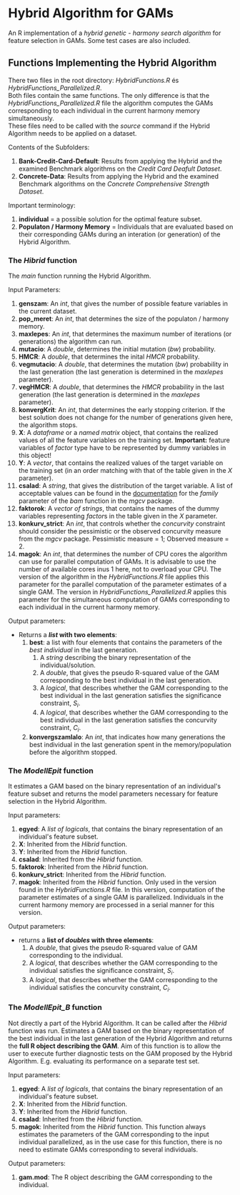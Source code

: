 # Hybrid Algorithm for GAMs
An R implementation of a *hybrid genetic - harmony search algorithm* for feature selection in GAMs. Some test cases are also included.

## Functions Implementing the Hybrid Algorithm

There two files in the root directory: *HybridFunctions.R* és *HybridFunctions_Parallelized.R*.
<br>Both files contain the same functions. The only difference is that the *HybridFunctions_Parallelized.R* file the algorithm computes the GAMs corresponding to each individual in the current harmony memory simultaneously.<br> These files need to be called with the *source* command if the Hybrid Algorithm needs to be applied on a dataset.

Contents of the Subfolders:
1. **Bank-Credit-Card-Default**: Results from applying the Hybrid and the examined Benchmark algorithms on the *Credit Card Deafult Dataset*.
2. **Concrete-Data**: Results from applying the Hybrid and the examined Benchmark algorithms on the *Concrete Comprehensive Strength Dataset*.

Important terminology:
1. **individual** = a possible solution for the optimal feature subset.
2. **Populaton / Harmony Memory** = Individuals that are evaluated based on their corresponding GAMs during an interation (or generation) of the Hybrid Algorithm.

### The *Hibrid* function
The *main* function running the Hybrid Algorithm.

Input Parameters:
1. **genszam**: An *int*, that gives the number of possible feature variables in the current dataset.
2. **pop_meret**: An *int*, that determines the size of the populaton / harmony memory.
3. **maxlepes**: An *int*, that determines the maximum number of iterations (or generations) the algorithm can run.
4. **mutacio**: A *double*, determines the initial mutation (*bw*) probability.
5. **HMCR**: A *double*, that determines the inital *HMCR* probability.
6. **vegmutacio**: A *double*, that determines the mutation (*bw*) probability in the last generation (the last generation is determined in the *maxlepes* parameter).
7. **vegHMCR**: A *double*, that determines the *HMCR* probability in the last generation (the last generation is determined in the *maxlepes* parameter).
8. **konvergKrit**: An *int*, that determines the early stopping criterion. If the best solution does not change for the number of generations given here, the algorithm stops.
9. **X**: A *dataframe* or a *named matrix* object, that contains the realized values of all the feature variables on the training set. **Important:** feature variables of *factor* type have to be represented by dummy variables in this object!
10. **Y**: A *vector*, that contains the realized values of the target variable on the training set (in an order matching with that of the table given in the *X* parameter).
11. **csalad**: A *string*, that gives the distribution of the target variable. A list of acceptable values can be found in the <a href="https://www.rdocumentation.org/packages/mgcv/versions/1.8-31/topics/family.mgcv" target="_blank">documentation</a> for the *family* parameter of the *bam* function in the *mgcv* package.
12. **faktorok**: A *vector of strings*, that contains the names of the dummy variables representing *factor*s in the table given in the *X* parameter.
13. **konkurv_strict**: An *int*, that controls whether the *concurvity* constraint should consider the pessimistic or the observed concurvity measure from the *mgcv* package. Pessimistic measure = 1; Observed measure = 2.
14. **magok**: An *int*, that determines the number of CPU cores the algorithm can use for parallel computation of GAMs. It is advisable to use the number of available cores inus 1 here, not to overload your CPU. The version of the algorithm in the *HybridFunctions.R* file applies this parameter for the parallel computation of the parameter estimates of a single GAM. The version in *HybridFunctions_Parallelized.R* applies this parameter for the simultaneous computation of GAMs corresponding to each individual in the current harmony memory.

Output parameters:
* Returns a ***list* with two elements**:
  1. **best**: a list with four elements that contains the parameters of the *best individual* in the last generation.
     1. A *string* describing the binary representation of the individual/solution.
     2. A *double*, that gives the pseudo R-squared value of the GAM corresponding to the best individual in the last generation.
     3. A *logical*, that describes whether the GAM corresponding to the best individual in the last generation satisfies the significance constraint, *S<sub>i</sub>*.
     4. A *logical*, that describes whether the GAM corresponding to the best individual in the last generation satisfies the concurvity constraint, *C<sub>i</sub>*.
  2. **konvergszamlalo**: An *int*, that indicates how many generations the best individual in the last generation spent in the memory/population before the algorithm stopped.

### The *ModellEpit* function
It estimates a GAM based on the binary representation of an individual's feature subset and returns the model parameters necessary for feature selection in the Hybrid Algorithm.

Input parameters:
1. **egyed**: A *list of logicals*, that contains the binary representation of an individual's feature subset.
2. **X**: Inherited from the *Hibrid* function.
3. **Y**: Inherited from the *Hibrid* function.
4. **csalad**: Inherited from the *Hibrid* function.
5. **faktorok**: Inherited from the *Hibrid* function.
6. **konkurv_strict**: Inherited from the *Hibrid* function.
7. **magok**: Inherited from the *Hibrid* function. Only used in the version found in the *HybridFunctions.R* file. In this version, computation of the parameter estimates of a single GAM is parallelized. Individuals in the current harmony memory are processed in a serial manner for this version.

Output parameters:
* returns a **list of *doubles* with three elements**:
  1. A *double*, that gives the pseudo R-squared value of GAM corresponding to the individual.
  2. A *logical*, that describes whether the GAM corresponding to the individual satisfies the significance constraint, *S<sub>i</sub>*.
  3. A *logical*, that describes whether the GAM corresponding to the individual satisfies the concurvity constraint, *C<sub>i</sub>*.

### The *ModellEpit_B* function
Not directly a part of the Hybrid Algorithm. It can be called after the *Hibrid* function was run. Estimates a GAM based on the binary representation of the best individual in the last generation of the Hybrid Algorithm and returns the **full R object describing the GAM**. Aim of this function is to allow the user to execute further diagnostic tests on the GAM proposed by the Hybrid Algorithm. E.g. evaluating its performance on a separate test set.

Input parameters:
1. **egyed**: A *list of logicals*, that contains the binary representation of an individual's feature subset.
2. **X**: Inherited from the *Hibrid* function.
3. **Y**: Inherited from the *Hibrid* function.
4. **csalad**: Inherited from the *Hibrid* function.
5. **magok**: Inherited from the *Hibrid* function. This function always estimates the parameters of the GAM corresponding to the input individual parallelized, as in the use case for this function, there is no need to estimate GAMs corresponding to several individuals.

Output parameters:
1. **gam.mod**: The R object describing the GAM corresponding to the individual.
